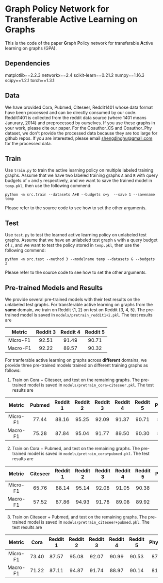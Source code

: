 # Graph Policy Network for Transferable Active Learning on Graphs
This is the code of the paper **G**raph **P**olicy network for transferable **A**ctive learning on graphs (GPA). 

## Dependencies
matplotlib==2.2.3
networkx==2.4
scikit-learn==0.21.2
numpy==1.16.3
scipy==1.2.1
torch==1.3.1

## Data
We have provided Cora, Pubmed, Citeseer, Reddit1401 whose data format have been processed and can be directly consumed by our code. Reddit1401 is collected from the reddit data source (where 1401 means Janurary, 2014) and preprocessed by ourselves. If you use these graphs in your work, please cite our paper. For the Coauthor_CS and Coauthor_Phy dataset, we don't provide the processed data because they are too large for github repos. If you are interested, please email shengdinghu@gmail.com  for the processed data.

## Train

Use ```train.py``` to train the active learning policy on multiple labeled training graphs. Assume that we have two labeled training graphs ```A``` and ```B``` with query budgets of ```x``` and ```y``` respectively, and we want to save the trained model in ```temp.pkl```, then use the following commend: 
```
python -m src.train --datasets A+B --budgets x+y  --save 1 --savename temp
```
Please refer to the source code to see how to set the other arguments. 

## Test
Use ```test.py``` to test the learned active learning policy on unlabeled test graphs. Assume that we have an unlabeled test graph ```G``` with a query budget of ```z```, and we want to test the policy stored in ```temp.pkl```, then use the following commend: 
```
python -m src.test --method 3 --modelname temp --datasets G --budgets z
```
Please refer to the source code to see how to set the other arguments. 

## Pre-trained Models and Results
We provide several pre-trained models with their test results on the unlabeled test graphs. 
For transferable active learning on graphs from the **same** domain, we train on Reddit {1, 2} on test on Reddit {3, 4, 5}. The pre-trained model is saved in ```models/pretrain_reddit1+2.pkl```. The test results are

| Metric | Reddit 3 | Reddit 4 | Reddit 5 |
| :---: | :---:| :---:| :---: |
| Micro-F1 | 92.51 | 91.49 | 90.71 |
| Macro-F1 | 92.22 | 89.57 | 90.32 |

For tranferable active learning on graphs across **different** domains, we provide three pre-trained models trained on different training graphs as follows: 

1. Train on Cora + Citeseer, and test on the remaining graphs. The pre-trained model is saved in ```models/pretrain_cora+citeseer.pkl```. The test results are

| Metric | Pubmed | Reddit 1 | Reddit 2 | Reddit 3 | Reddit 4 | Reddit 5 | Physics | CS |
| :---: | :---:| :---:| :---: | :---: | :---:| :---:| :---: | :---: |
| Micro-F1 | 77.44 | 88.16 | 95.25 | 92.09 | 91.37 | 90.71 | 87.91 | 87.64 |
| Macro-F1 | 75.28 | 87.84 | 95.04 | 91.77 | 89.50 | 90.30 | 82.57 | 84.45 |

2. Train on Cora + Pubmed, and test on the remaining graphs. The pre-trained model is saved in ```models/pretrain_cora+pubmed.pkl```. The test results are

| Metric | Citeseer | Reddit 1 | Reddit 2 | Reddit 3 | Reddit 4 | Reddit 5 | Physics | CS |
| :---: | :---:| :---:| :---: | :---: | :---:| :---:| :---: | :---: |
| Micro-F1 | 65.76 | 88.14 | 95.14 | 92.08 | 91.05 | 90.38 | 87.14 | 88.15 |
| Macro-F1 | 57.52 | 87.86 | 94.93 | 91.78 | 89.08 | 89.92 | 81.04 | 85.24 |

3. Train on Citeseer + Pubmed, and test on the remaining graphs. The pre-trained model is saved in ```models/pretrain_citeseer+pubmed.pkl```. The test results are

| Metric | Cora | Reddit 1 | Reddit 2 | Reddit 3 | Reddit 4 | Reddit 5 | Physics | CS |
| :---: | :---:| :---:| :---: | :---: | :---:| :---:| :---: | :---: |
| Micro-F1 | 73.40 | 87.57 | 95.08 | 92.07 | 90.99 | 90.53 | 87.06 | 87.00 |
| Macro-F1 | 71.22 | 87.11 | 94.87 | 91.74 | 88.97 | 90.14 | 81.20 | 83.90 |
